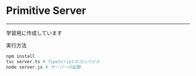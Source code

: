 # Primitive Server

---

学習用に作成しています

実行方法

```bash
npm install
tsc server.ts # TypeScriptのコンパイル
node server.js # サーバーの起動
```
